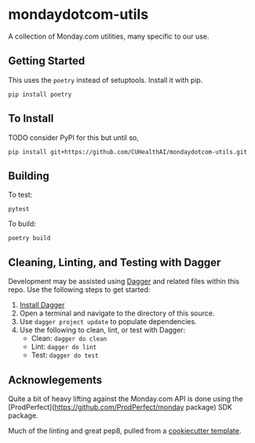 # mondaydotcom-utils

A collection of Monday.com utilities, many specific to our use.

## Getting Started

This uses the `poetry` instead of setuptools. Install it with pip.

    pip install poetry

## To Install

TODO consider PyPI for this but until so,

    pip install git+https://github.com/CUHealthAI/mondaydotcom-utils.git

## Building

To test:

    pytest

To build:

    poetry build

## Cleaning, Linting, and Testing with Dagger

Development may be assisted using [Dagger](https://docs.dagger.io/) and related files within this repo. Use the following steps to get started:

1. [Install Dagger](https://docs.dagger.io/1200/local-dev)
1. Open a terminal and navigate to the directory of this source.
1. Use `dagger project update` to populate dependencies.
1. Use the following to clean, lint, or test with Dagger:
    - Clean: `dagger do clean`
    - Lint: `dagger do lint`
    - Test: `dagger do test`

## Acknowlegements

Quite a bit of heavy lifting against the Monday.com API is done using the [ProdPerfect](<https://github.com/ProdPerfect/monday> package) SDK package.

Much of the linting and great pep8, pulled from a [cookiecutter template](https://github.com/timothycrosley/cookiecutter-python).
